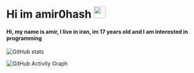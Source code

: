 # Hi im amir0hash <img src="https://raw.githubusercontent.com/aemmadi/aemmadi/master/wave.gif" width="30px">
#### Hi, my name is amir, I live in iran, im 17 years old and I am interested in programming

![GitHub stats](https://github-readme-stats.vercel.app/api?username=amir0hash&show_icons=true)  

![GitHub Activity Graph](https://activity-graph.herokuapp.com/graph?username=amir0hash)  


